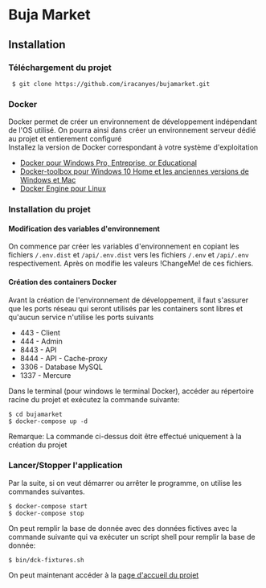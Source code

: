 # Buja Market

## Installation
### Téléchargement du projet
````shell script
 $ git clone https://github.com/iracanyes/bujamarket.git
````
### Docker 
Docker permet de créer un environnement  de développement indépendant de l'OS utilisé. On pourra ainsi dans créer un environnement serveur dédié au projet et entierement configuré  
Installez la version de Docker correspondant à votre système d'exploitation
* [Docker pour Windows Pro, Entreprise, or Educational](https://docs.docker.com/docker-for-windows/install/)
* [Docker-toolbox pour Windows 10 Home et les anciennes versions de Windows et Mac](https://docs.docker.com/toolbox/toolbox_install_windows/)
* [Docker Engine pour Linux](https://docs.docker.com/install/)  

### Installation du projet
#### Modification des variables d'environnement
On commence par créer les variables d'environnement en copiant les fichiers ````/.env.dist```` et ````/api/.env.dist```` vers les fichiers ````/.env```` et ````/api/.env```` respectivement. 
Après on modifie les valeurs !ChangeMe! de ces fichiers. 

#### Création des containers Docker 
Avant la création de l'environnement de développement, il faut s'assurer que les ports réseau qui seront utilisés par les containers sont libres et qu'aucun service n'utilise les ports suivants
* 443 - Client
* 444 - Admin
* 8443 - API
* 8444 - API - Cache-proxy
* 3306 - Database MySQL
* 1337 - Mercure

Dans le terminal (pour windows le terminal Docker), accéder au répertoire racine du projet et exécutez la commande suivante:  
````shell script
$ cd bujamarket
$ docker-compose up -d
````
Remarque: La commande ci-dessus doit être effectué uniquement à la création du projet
### Lancer/Stopper l'application 
Par la suite, si on veut démarrer ou arrêter le programme, on utilise les commandes suivantes.
````shell script
$ docker-compose start
$ docker-compose stop
````
On peut remplir la base de donnée avec des données fictives avec la commande suivante qui va exécuter un script shell pour remplir la base de donnée:
````shell script
$ bin/dck-fixtures.sh
````
On peut maintenant accéder à la [page d'accueil du projet](https://localhost/dev)  

